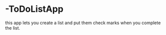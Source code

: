 # -ToDoListApp
this app lets you create a list and put them check marks when you complete the list.
